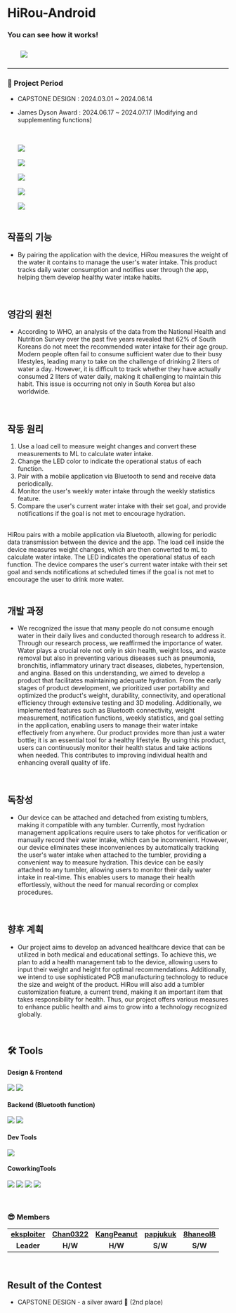 ﻿# HiRou-Android
### You can see how it works!
<a href="https://www.youtube.com/watch?v=0itAvftwnco">
        <img 
            src="https://img.shields.io/badge/YouTube-FF0000?style=for-the-badge&logo=YouTube&logoColor=white&link=https://www.youtube.com/watch?v=0itAvftwnco"
            style="height: auto; margin-left: 20px; margin-right: 20px; padding: 10px;"/>
    </a>
    <br>

---

### 📆 Project Period
- CAPSTONE DESIGN : 2024.03.01 ~ 2024.06.14
- James Dyson Award : 2024.06.17 ~ 2024.07.17 (Modifying and supplementing functions)

  <br/>
  <br/>
  
  <img src="https://github.com/user-attachments/assets/fb85aebc-828d-4178-b72a-1a965114765f" />
  <br/>
  <br/>
  <img src="https://github.com/user-attachments/assets/b3adb0a1-5b2f-4fbd-9685-18929307aa53" />
  <br/>
  <br/>
  <img src="https://github.com/user-attachments/assets/d041d180-9f97-48ed-9ee9-6901b56eb98c" />
  <br/>
  <br/>
  <img src="https://github.com/user-attachments/assets/671aab50-a255-4c1d-92cc-236643c13393" />
  <br/>
  <br/>
  <img src="https://github.com/user-attachments/assets/0cb0f065-9058-4a4c-98cc-dd567194ef0d" />

  <br/>
  <br/>

## 작품의 기능
- By pairing the application with the device, HiRou measures the weight of the water it contains to manage the user's water intake. This product tracks daily water consumption and notifies user through the app, helping them develop healthy water intake habits.
<br/>

## 영감의 원천
-  According to WHO, an analysis of the data from the National Health and Nutrition Survey over the past five years revealed that 62% of South Koreans do not meet the recommended water intake for their age group. Modern people often fail to consume sufficient water due to their busy lifestyles, leading many to take on the challenge of drinking 2 liters of water a day. However, it is difficult to track whether they have actually consumed 2 liters of water daily, making it challenging to maintain this habit. This issue is occurring not only in South Korea but also worldwide.
<br/>

## 작동 원리 
1. Use a load cell to measure weight changes and convert these measurements to ML to calculate water intake.
2. Change the LED color to indicate the operational status of each function.
3. Pair with a mobile application via Bluetooth to send and receive data periodically.
4. Monitor the user's weekly water intake through the weekly statistics feature.
5. Compare the user's current water intake with their set goal, and provide notifications if the goal is not met to encourage hydration.
<br>
  HiRou pairs with a mobile application via Bluetooth, allowing for periodic data transmission between the device and the app. The load cell inside the device measures weight changes, which are then converted to mL to calculate water intake. The LED indicates the operational status of each function. The device compares the user's current water intake with their set goal and sends notifications at scheduled times if the goal is not met to encourage the user to drink more water.

<br>
<br/>

## 개발 과정
- We recognized the issue that many people do not consume enough water in their daily lives and conducted thorough research to address it. Through our research process, we reaffirmed the importance of water. Water plays a crucial role not only in skin health, weight loss, and waste removal but also in preventing various diseases such as pneumonia, bronchitis, inflammatory urinary tract diseases, diabetes, hypertension, and angina. Based on this understanding, we aimed to develop a product that facilitates maintaining adequate hydration. From the early stages of product development, we prioritized user portability and optimized the product's weight, durability, connectivity, and operational efficiency through extensive testing and 3D modeling. Additionally, we implemented features such as Bluetooth connectivity, weight measurement, notification functions, weekly statistics, and goal setting in the application, enabling users to manage their water intake effectively from anywhere. Our product provides more than just a water bottle; it is an essential tool for a healthy lifestyle. By using this product, users can continuously monitor their health status and take actions when needed. This contributes to improving individual health and enhancing overall quality of life.
<br/>

## 독창성
- Our device can be attached and detached from existing tumblers, making it compatible with any tumbler. Currently, most hydration management applications require users to take photos for verification or manually record their water intake, which can be inconvenient. However, our device eliminates these inconveniences by automatically tracking the user's water intake when attached to the tumbler, providing a convenient way to measure hydration. This device can be easily attached to any tumbler, allowing users to monitor their daily water intake in real-time. This enables users to manage their health effortlessly, without the need for manual recording or complex procedures.
<br/>

## 향후 계획
- Our project aims to develop an advanced healthcare device that can be utilized in both medical and educational settings. To achieve this, we plan to add a health management tab to the device, allowing users to input their weight and height for optimal recommendations. Additionally, we intend to use sophisticated PCB manufacturing technology to reduce the size and weight of the product. HiRou will also add a tumbler customization feature, a current trend, making it an important item that takes responsibility for health. Thus, our project offers various measures to enhance public health and aims to grow into a technology recognized globally.
<br/>


## 🛠 Tools
#### Design & Frontend
<p>
  <img src="https://img.shields.io/badge/Android-34A853?style=for-the-badge&logo=Android&logoColor=white"/>
  <img src="https://img.shields.io/badge/Gradle-02303A?style=for-the-badge&logo=Gradle&logoColor=white"/>
</p>


#### Backend (Bluetooth function)
<p>
  <img src="https://img.shields.io/badge/Android-34A853?style=for-the-badge&logo=Android&logoColor=white"/>
  <img src="https://img.shields.io/badge/Gradle-02303A?style=for-the-badge&logo=Gradle&logoColor=white"/>
</p>


#### Dev Tools
<p> 
  <img src="https://img.shields.io/badge/AndroidStudio-3DDC84?style=for-the-badge&logo=AndroidStudio&logoColor=white"/>
</p>


#### CoworkingTools
<p>
  <img src="https://img.shields.io/badge/git-%23F05033.svg?style=for-the-badge&logo=git&logoColor=white">
  <img src="https://img.shields.io/badge/github-%23121011.svg?style=for-the-badge&logo=github&logoColor=white"> 
  <img src="https://img.shields.io/badge/Notion-000000?style=for-the-badge&logo=notion&logoColor=white"/>
  <img src="https://img.shields.io/badge/ZOOM-0B5CFF?style=for-the-badge&logo=ZOOM&logoColor=white"/>
</p>
<br>

### 😎 Members
<table>
   <tr>
    <td align="center"><b><a href="https://github.com/eksploiter">eksploiter</a></b></td>
    <td align="center"><b><a href="https://github.com/Chan0322">Chan0322</a></b></td>
    <td align="center"><b><a href="https://github.com/KangPeanut">KangPeanut</a></b></td>
    <td align="center"><b><a href="https://github.com/papjukuk">papjukuk</a></b></td>
<td align="center"><b><a href="https://github.com/8haneol8">8haneol8</a></b></td>
  </tr>
  <tr>
    <td align="center"><b>Leader</b></td>
    <td align="center"><b>H/W</b></td>
    <td align="center"><b>H/W</b></td>
    <td align="center"><b>S/W</b></td>
    <td align="center"><b>S/W</b></td>
  </tr>
</table>
<br/>

## Result of the Contest
- CAPSTONE DESIGN - a silver award 🥈 (2nd place)
